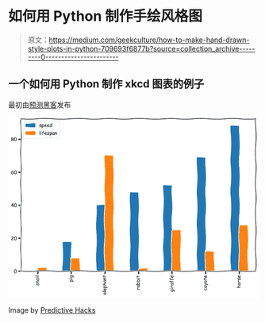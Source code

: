 # 如何用 Python 制作手绘风格图

> 原文：<https://medium.com/geekculture/how-to-make-hand-drawn-style-plots-in-python-709693f6877b?source=collection_archive---------0----------------------->

## 一个如何用 Python 制作 xkcd 图表的例子

最初由[预测黑客](https://predictivehacks.com/how-to-make-hand-drawn-style-plots-in-python/)发布

![](img/a2f134412b2e45b290b92f2727c72569.png)

Image by [Predictive Hacks](https://predictivehacks.com/wp-content/uploads/2020/08/area_plot_1.png)